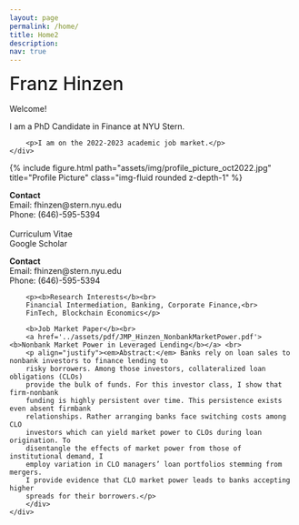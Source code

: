 ```yaml
---
layout: page
permalink: /home/
title: Home2
description: 
nav: true
---
```


<div class="row justify-content-sm-center align-items-start float-left">
    <div class="col-sm-4 mt-3 mt-md-0 order-1" style="font-size:2.0rem; padding-top:0; margin-top:0; margin-bottom:0.5em; border:0; font-weight:500">
        Franz Hinzen
    </div>
    <div class="col-sm-8 mt-3 mt-md-0 order-2">
        <p style="margin-top:0.5em">Welcome!</p>
        <p>I am a PhD Candidate in Finance at NYU Stern.</p>

        <p>I am on the 2022-2023 academic job market.</p>
    </div>
</div>
<div class="row justify-content-sm-center order-2">
    <div class="col-sm-4 mt-3 mt-md-0">
        <div class="d-flex order-5">
        {% include figure.html path="assets/img/profile_picture_oct2022.jpg" title="Profile Picture" class="img-fluid rounded z-depth-1" %}
        </div> 
        <div class="col order-3">
            <p>
            <b>Contact</b><br>
            Email: fhinzen@stern.nyu.edu<br>
            Phone: (646)-595-5394<br>
            <br>
            Curriculum Vitae<br>
            Google Scholar</p>
        </div>
    </div>
    <div class="col-sm-8 mt-3 mt-md-0">
        <div class="col order-4">
        <p><b>Contact</b><br>
        Email: fhinzen@stern.nyu.edu<br>
        Phone: (646)-595-5394</p>

        <p><b>Research Interests</b><br>
        Financial Intermediation, Banking, Corporate Finance,<br>
        FinTech, Blockchain Economics</p>

        <b>Job Market Paper</b><br>
        <a href='../assets/pdf/JMP_Hinzen_NonbankMarketPower.pdf'><b>Nonbank Market Power in Leveraged Lending</b></a> <br>
        <p align="justify"><em>Abstract:</em> Banks rely on loan sales to nonbank investors to finance lending to
        risky borrowers. Among those investors, collateralized loan obligations (CLOs)
        provide the bulk of funds. For this investor class, I show that firm-nonbank
        funding is highly persistent over time. This persistence exists even absent firmbank
        relationships. Rather arranging banks face switching costs among CLO
        investors which can yield market power to CLOs during loan origination. To
        disentangle the effects of market power from those of institutional demand, I
        employ variation in CLO managers’ loan portfolios stemming from mergers.
        I provide evidence that CLO market power leads to banks accepting higher
        spreads for their borrowers.</p>
        </div>
    </div>
</div>
